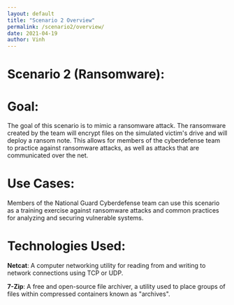 ```yaml
---
layout: default
title: "Scenario 2 Overview"
permalink: /scenario2/overview/
date: 2021-04-19
author: Vinh
---
```

# Scenario 2 (Ransomware):

# Goal:

The goal of this scenario is to mimic a ransomware attack. The ransomware created by the team will encrypt files on the simulated victim's drive and will deploy a ransom note. This allows for members of the cyberdefense team to practice against ransomware attacks, as well as attacks that are communicated over the net.

# Use Cases:

Members of the National Guard Cyberdefense team can use this scenario as a training exercise against ransomware attacks and common practices for analyzing and securing vulnerable systems.

# Technologies Used:

**Netcat**: A computer networking utility for reading from and writing to network connections using TCP or UDP.

**7-Zip**: A free and open-source file archiver, a utility used to place groups of files within compressed containers known as "archives".
